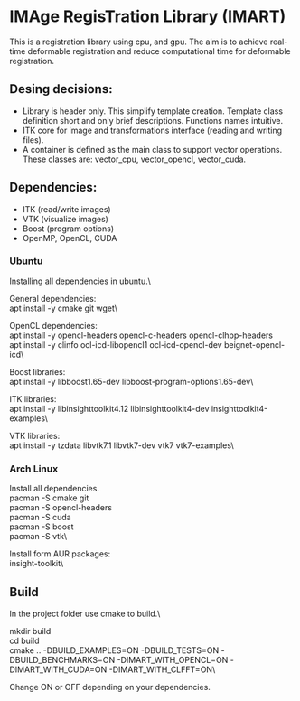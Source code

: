 # IMAge RegisTration Library (IMART)

This is a registration library using cpu, and gpu.
The aim is to achieve real-time deformable registration and reduce computational time for deformable registration.

## Desing decisions:

* Library is header only. This simplify template creation. Template class definition short and only brief descriptions. Functions names intuitive.
* ITK core for image and transformations interface (reading and writing files).
* A container is defined as the main class to support vector operations. These classes are: vector_cpu, vector_opencl, vector_cuda.

## Dependencies:
* ITK (read/write images)
* VTK (visualize images)
* Boost (program options)
* OpenMP, OpenCL, CUDA

### Ubuntu

Installing all dependencies in ubuntu.\\

General dependencies:\
apt install -y cmake git wget\

OpenCL dependencies:\
apt install -y opencl-headers opencl-c-headers opencl-clhpp-headers\
apt install -y clinfo ocl-icd-libopencl1 ocl-icd-opencl-dev beignet-opencl-icd\

Boost libraries:\
apt install -y libboost1.65-dev libboost-program-options1.65-dev\

ITK libraries:\
apt install -y libinsighttoolkit4.12 libinsighttoolkit4-dev insighttoolkit4-examples\

VTK libraries:\
apt install -y tzdata libvtk7.1 libvtk7-dev vtk7 vtk7-examples\

### Arch Linux

Install all dependencies.\
pacman -S cmake git\
pacman -S opencl-headers\
pacman -S cuda\
pacman -S boost\
pacman -S vtk\

Install form AUR packages:\
insight-toolkit\

## Build

In the project folder use cmake to build.\

mkdir build\
cd build\
cmake .. -DBUILD_EXAMPLES=ON -DBUILD_TESTS=ON -DBUILD_BENCHMARKS=ON -DIMART_WITH_OPENCL=ON -DIMART_WITH_CUDA=ON -DIMART_WITH_CLFFT=ON\

Change ON or OFF depending on your dependencies.